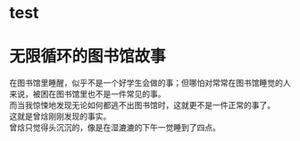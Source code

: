 # test
# 无限循环的图书馆故事
在图书馆里睡醒，似乎不是一个好学生会做的事；但哪怕对常常在图书馆睡觉的人来说，被困在图书馆里也不是一件常见的事。  
而当我惊悚地发现无论如何都逃不出图书馆时，这就更不是一件正常的事了。  
这就是曾焓刚刚发现的事实。  
曾焓只觉得头沉沉的，像是在湿漉漉的下午一觉睡到了四点。
